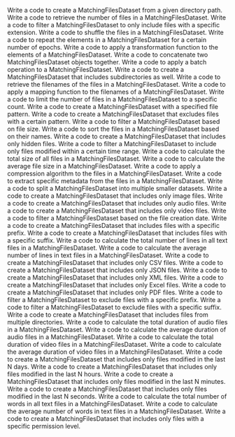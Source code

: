 Write a code to create a MatchingFilesDataset from a given directory path.
Write a code to retrieve the number of files in a MatchingFilesDataset.
Write a code to filter a MatchingFilesDataset to only include files with a specific extension.
Write a code to shuffle the files in a MatchingFilesDataset.
Write a code to repeat the elements in a MatchingFilesDataset for a certain number of epochs.
Write a code to apply a transformation function to the elements of a MatchingFilesDataset.
Write a code to concatenate two MatchingFilesDataset objects together.
Write a code to apply a batch operation to a MatchingFilesDataset.
Write a code to create a MatchingFilesDataset that includes subdirectories as well.
Write a code to retrieve the filenames of the files in a MatchingFilesDataset.
Write a code to apply a mapping function to the filenames of a MatchingFilesDataset.
Write a code to limit the number of files in a MatchingFilesDataset to a specific count.
Write a code to create a MatchingFilesDataset with a specified file pattern.
Write a code to create a MatchingFilesDataset that excludes files with a certain pattern.
Write a code to filter a MatchingFilesDataset based on file size.
Write a code to sort the files in a MatchingFilesDataset based on their names.
Write a code to create a MatchingFilesDataset that includes only hidden files.
Write a code to filter a MatchingFilesDataset to include only files modified within a certain time range.
Write a code to calculate the total size of all files in a MatchingFilesDataset.
Write a code to calculate the average file size in a MatchingFilesDataset.
Write a code to apply a compression algorithm to the files in a MatchingFilesDataset.
Write a code to extract specific metadata from the files in a MatchingFilesDataset.
Write a code to split a MatchingFilesDataset into multiple smaller datasets.
Write a code to create a MatchingFilesDataset that includes only image files.
Write a code to create a MatchingFilesDataset that includes only audio files.
Write a code to create a MatchingFilesDataset that includes only video files.
Write a code to filter a MatchingFilesDataset based on the file creation date.
Write a code to create a MatchingFilesDataset that includes files with a specific prefix.
Write a code to create a MatchingFilesDataset that includes files with a specific suffix.
Write a code to calculate the total number of lines in all text files in a MatchingFilesDataset.
Write a code to calculate the average number of lines in text files in a MatchingFilesDataset.
Write a code to create a MatchingFilesDataset that includes only CSV files.
Write a code to create a MatchingFilesDataset that includes only JSON files.
Write a code to create a MatchingFilesDataset that includes only XML files.
Write a code to create a MatchingFilesDataset that includes only Excel files.
Write a code to create a MatchingFilesDataset that includes only PDF files.
Write a code to filter a MatchingFilesDataset to exclude files with a specific prefix.
Write a code to filter a MatchingFilesDataset to exclude files with a specific suffix.
Write a code to create a MatchingFilesDataset that includes files from multiple directories.
Write a code to calculate the total duration of audio files in a MatchingFilesDataset.
Write a code to calculate the average duration of audio files in a MatchingFilesDataset.
Write a code to calculate the total duration of video files in a MatchingFilesDataset.
Write a code to calculate the average duration of video files in a MatchingFilesDataset.
Write a code to create a MatchingFilesDataset that includes only files modified in the last N days.
Write a code to create a MatchingFilesDataset that includes only files modified in the last N hours.
Write a code to create a MatchingFilesDataset that includes only files modified in the last N minutes.
Write a code to create a MatchingFilesDataset that includes only files modified in the last N seconds.
Write a code to calculate the total number of words in all text files in a MatchingFilesDataset.
Write a code to calculate the average number of words in text files in a MatchingFilesDataset.
Write a code to create a MatchingFilesDataset that includes only files with a specific permission level.